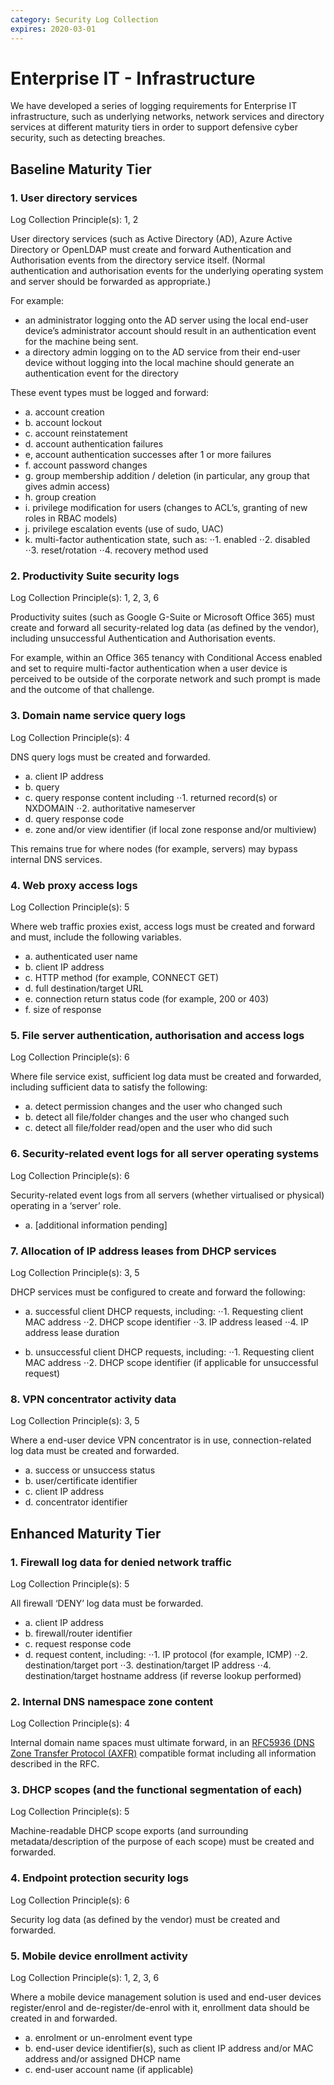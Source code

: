 ```yaml
---
category: Security Log Collection
expires: 2020-03-01
---
```


# Enterprise IT - Infrastructure

We have developed a series of logging requirements for Enterprise IT infrastructure, such as underlying networks, network services and directory services at different maturity tiers in order to support defensive cyber security, such as detecting breaches.

## Baseline Maturity Tier

### 1. User directory services
Log Collection Principle(s): 1, 2

User directory services (such as Active Directory (AD), Azure Active Directory or OpenLDAP must create and forward Authentication and Authorisation events from the directory service itself.  (Normal authentication and authorisation events for the underlying operating system and server should be forwarded as appropriate.)

For example:
* an administrator logging onto the AD server using the local end-user device’s administrator account should result in an authentication event for the machine being sent.
* a directory admin logging on to the AD service from their end-user device without logging into the local machine should generate an authentication event for the directory

These event types must be logged and forward:
* a. account creation
* b. account lockout
* c. account reinstatement
* d. account authentication failures
* e, account authentication successes after 1 or more failures
* f. account password changes
* g. group membership addition / deletion (in particular, any group that gives admin access)
* h. group creation
* i. privilege modification for users (changes to ACL’s, granting of new roles in RBAC models)
* j. privilege escalation events (use of sudo, UAC)
* k. multi-factor authentication state, such as:
⋅⋅1. enabled
⋅⋅2. disabled
⋅⋅3. reset/rotation
⋅⋅4. recovery method used

### 2. Productivity Suite security logs
Log Collection Principle(s): 1, 2, 3, 6

Productivity suites (such as Google G-Suite or Microsoft Office 365) must create and forward all security-related log data (as defined by the vendor), including unsuccessful  Authentication and Authorisation events.

For example, within an Office 365 tenancy with Conditional Access enabled and set to require multi-factor authentication when a user device is perceived to be outside of the corporate network and such prompt is made and the outcome of that challenge.

### 3. Domain name service query logs
Log Collection Principle(s): 4

DNS query logs must be created and forwarded.

* a. client IP address
* b. query
* c. query response content including
⋅⋅1. returned record(s) or NXDOMAIN
⋅⋅2. authoritative nameserver
* d. query response code
* e. zone and/or view identifier (if local zone response and/or multiview)

This remains true for where nodes (for example, servers) may bypass internal DNS services.

### 4. Web proxy access logs
Log Collection Principle(s): 5

Where web traffic proxies exist, access logs must be created and forward and must, include the following variables.

* a. authenticated user name
* b. client IP address
* c. HTTP method (for example, CONNECT GET)
* d. full destination/target URL
* e. connection return status code (for example, 200 or 403)
* f. size of response

### 5. File server authentication, authorisation and access logs
Log Collection Principle(s): 6

Where file service exist, sufficient log data must be created and forwarded, including sufficient data to satisfy the following:

* a. detect permission changes and the user who changed such
* b. detect all file/folder changes and the user who changed such
* c. detect all file/folder read/open and the user who did such

### 6. Security-related event logs for all server operating systems
Log Collection Principle(s): 6

Security-related event logs from all servers (whether virtualised or physical) operating in a ‘server’ role.

* a. [additional information pending]

### 7. Allocation of IP address leases from DHCP services
Log Collection Principle(s): 3, 5

DHCP services must be configured to create and forward the following:

* a. successful client DHCP requests, including:
⋅⋅1. Requesting client MAC address
⋅⋅2. DHCP scope identifier
⋅⋅3. IP address leased
⋅⋅4. IP address lease duration

* b. unsuccessful client DHCP requests, including:
⋅⋅1. Requesting client MAC address
⋅⋅2. DHCP scope identifier (if applicable for unsuccessful request)

### 8. VPN concentrator activity data
Log Collection Principle(s): 3, 5

Where a end-user device VPN concentrator is in use, connection-related log data must be created and forwarded.

* a. success or unsuccess status
* b. user/certificate identifier
* c. client IP address
* d. concentrator identifier

## Enhanced Maturity Tier

### 1. Firewall log data for denied network traffic
Log Collection Principle(s): 5

All firewall ‘DENY’ log data must be forwarded.

* a. client IP address
* b. firewall/router identifier
* c. request response code
* d. request content, including:
⋅⋅1. IP protocol (for example, ICMP)
⋅⋅2. destination/target port
⋅⋅3. destination/target IP address
⋅⋅4. destination/target hostname address (if reverse lookup performed)

### 2. Internal DNS namespace zone content
Log Collection Principle(s): 4

Internal domain name spaces must ultimate forward, in an [RFC5936 (DNS Zone Transfer Protocol (AXFR)](https://tools.ietf.org/html/rfc5936) compatible format including all information described in the RFC.

### 3. DHCP scopes (and the functional segmentation of each)
Log Collection Principle(s): 5

Machine-readable DHCP scope exports (and surrounding metadata/description of the purpose of each scope) must be created and forwarded.

### 4. Endpoint protection security logs
Log Collection Principle(s): 6

Security log data (as defined by the vendor) must be created and forwarded.

### 5. Mobile device enrollment activity
Log Collection Principle(s): 1, 2, 3, 6

Where a mobile device management solution is used and end-user devices register/enrol and de-register/de-enrol with it, enrollment data should be created in and forwarded.

* a. enrolment or un-enrolment event type
* b. end-user device identifier(s), such as client IP address and/or MAC address and/or assigned DHCP name
* c. end-user account name (if applicable)
